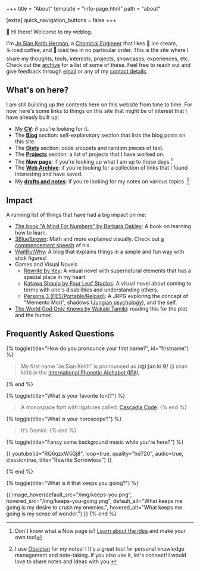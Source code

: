 +++
title = "About"
template = "info-page.html"
path = "about"

[extra]
quick_navigation_buttons = false
+++

👋 Hi there! Welcome to my weblog.

I'm [Je Sian Keith Herman](#firstname), a [Chemical&nbsp;Engineer](https://www.icheme.org/education/whynotchemeng/) that likes 🍨&nbsp;ice&nbsp;cream, ☕&nbsp;iced&nbsp;coffee, and 🍹&nbsp;iced&nbsp;tea in no particular order. This is the site where I share my thoughts, tools, interests, projects, showcases, experiences, etc. Check out the [archive](@/archive/_index.md) for a list of some of these. Feel free to reach out and give feedback through [email](#email-link) or any of my [contact details](#socials).

## What's on here?

I am still building up the contents here on this website from time to time. For now, here's some links to things on this site that might be of interest that I have already built up:

- My [**CV**](https://go.jskherman.com/cv): if you're looking for it.
- The [**Blog**](@/blog/_index.md) section: self-explanatory section that lists the blog posts on this site.
- The [**Gists**](@/gists/_index.md) section: code snippets and random pieces of text.
- The [**Projects**](@/projects/_index.md) section: a list of projects that I have worked on.
- The [**Now page**](@/pages/now/index.md): if you're looking up what I am up to these days.[^1]
- The [**Web Archive**](https://webclips.jskherman.com): if you're looking for a collection of links that I found interesting and have saved.
- My [**drafts and notes**](https://notes.jskherman.com): if you're looking for my notes on various topics .[^2]

## Impact

A running list of things that have had a big impact on me:

- [The book "A Mind For Numbers" by Barbara Oakley](https://barbaraoakley.com/books/a-mind-for-numbers/): A book on learning how to learn.
- [3Blue1brown](https://www.youtube.com/@3blue1brown): Math and more explained visually. Check out [a commencement speech](https://www.youtube.com/watch?v=W3I3kAg2J7w&t=45s) of his.
- [WaitButWhy](https://waitbutwhy.com): A blog that explains things in a simple and fun way with stick figures!
- Games and Visual Novels
    - [Rewrite by Key](https://vndb.org/v751): A visual novel with supernatural elements that has a special place in my heart.
    - [Katawa Shoujo by Four Leaf Studios](https://vndb.org/v945): A visual novel about coming to terms with one's disabilities and understanding others.
    <!-- - [If My Heart Had Wings by Pulltop](https://vndb.org/v9093): The visual novel that got me started on the genre. -->
    - [Persona 3 (FES/Portable/Reload)](https://www.wikiwand.com/en/Persona_3): A JRPG exploring the concept of "Memento Mori", shadows ([Jungian psychology](https://www.wikiwand.com/en/Shadow_(psychology))), and the self.
- [The World God Only Knows by Wakaki Tamiki](https://myanimelist.net/manga/7519/Kami_nomi_zo_Shiru_Sekai): reading this for the plot and the humor.

## Frequently Asked Questions

{% toggle(title="How do you pronounce your first name?", id="firstname") %}

> My first name "Je Sian Keith" is pronounced as **/ʤi ʃan kiːθ/** (ji shan kith) in the [International Phonetic Alphabet (IPA)](https://www.wikiwand.com/en/International_Phonetic_Alphabet).

{% end %}

{% toggle(title="What is your favorite font?") %}

> A monospace font with ligatures called: [Cascadia Code](https://github.com/microsoft/cascadia-code).
{% end %}

{% toggle(title="What is your horoscope?") %}

> It’s Gemini.
{% end %}

{% toggle(title="Fancy some background music while you're here?") %}

<!-- 
> Play on [an Invidious Frontend](https://invidious.privacydev.net/watch?v=N3-ucf1ELoA&list=PLjd6T0hhgoNifx6X9y1CAuxL4qG1aze0U&index=0&autoplay=1) or on [YouTube](https://youtube.com/playlist?list=PLjd6T0hhgoNifx6X9y1CAuxL4qG1aze0U).

{# youtube(id="N3-ucf1ELoA", playlist="PLjd6T0hhgoNifx6X9y1CAuxL4qG1aze0U", continue=true, audio=false, autoplay=true) #} -->

<!-- {# youtube(id="bJ8Lkwf5h2k", loop=true, quality="hd720", classic=true, title="Rewrite Sorrowless") #} -->
{{ youtube(id="RQ6qzxW5Gj8", loop=true, quality="hd720", audio=true, classic=true, title="Rewrite Sorrowless") }}

{% end %}

{% toggle(title="What is it that keeps you going?") %}

{{ image_hover(default_src="/img/keeps-you.png", hovered_src="/img/keeps-you-going.png", default_alt="What keeps me going is my desire to crush my enemies.", hovered_alt="What keeps me going is my sense of wonder.") }}
{% end %}


[^1]: Don't know what a Now page is? [Learn about the idea](http://nownownow.com/about) and make your own too!

[^2]: I use [Obsidian](https://obsidian.md) for my notes! I  It's a great tool for personal knowledge management and note-taking. If you also use it, let's connect! I would love to share notes and ideas with you.
